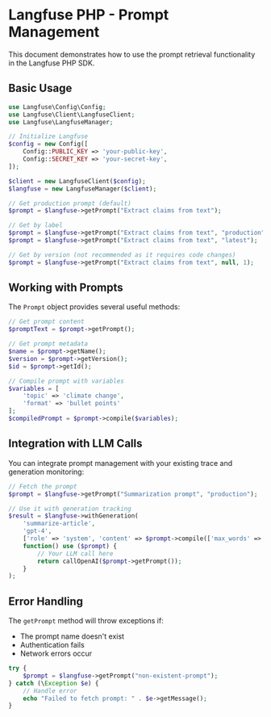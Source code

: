 # Langfuse PHP - Prompt Management

This document demonstrates how to use the prompt retrieval functionality in the Langfuse PHP SDK.

## Basic Usage

```php
use Langfuse\Config\Config;
use Langfuse\Client\LangfuseClient;
use Langfuse\LangfuseManager;

// Initialize Langfuse
$config = new Config([
    Config::PUBLIC_KEY => 'your-public-key',
    Config::SECRET_KEY => 'your-secret-key',
]);

$client = new LangfuseClient($config);
$langfuse = new LangfuseManager($client);

// Get production prompt (default)
$prompt = $langfuse->getPrompt("Extract claims from text");

// Get by label
$prompt = $langfuse->getPrompt("Extract claims from text", "production");
$prompt = $langfuse->getPrompt("Extract claims from text", "latest");

// Get by version (not recommended as it requires code changes)
$prompt = $langfuse->getPrompt("Extract claims from text", null, 1);
```

## Working with Prompts

The `Prompt` object provides several useful methods:

```php
// Get prompt content
$promptText = $prompt->getPrompt();

// Get prompt metadata
$name = $prompt->getName();
$version = $prompt->getVersion();
$id = $prompt->getId();

// Compile prompt with variables
$variables = [
    'topic' => 'climate change',
    'format' => 'bullet points'
];
$compiledPrompt = $prompt->compile($variables);
```

## Integration with LLM Calls

You can integrate prompt management with your existing trace and generation monitoring:

```php
// Fetch the prompt
$prompt = $langfuse->getPrompt("Summarization prompt", "production");

// Use it with generation tracking
$result = $langfuse->withGeneration(
    'summarize-article',
    'gpt-4',
    ['role' => 'system', 'content' => $prompt->compile(['max_words' => 100])],
    function() use ($prompt) {
        // Your LLM call here
        return callOpenAI($prompt->getPrompt());
    }
);
```

## Error Handling

The `getPrompt` method will throw exceptions if:
- The prompt name doesn't exist
- Authentication fails
- Network errors occur

```php
try {
    $prompt = $langfuse->getPrompt("non-existent-prompt");
} catch (\Exception $e) {
    // Handle error
    echo "Failed to fetch prompt: " . $e->getMessage();
}
```